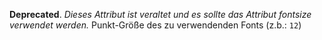 __Deprecated__. *Dieses Attribut ist veraltet und es sollte das Attribut fontsize verwendet werden.*
Punkt-Größe des zu verwendenden Fonts (z.b.: `12`) 
